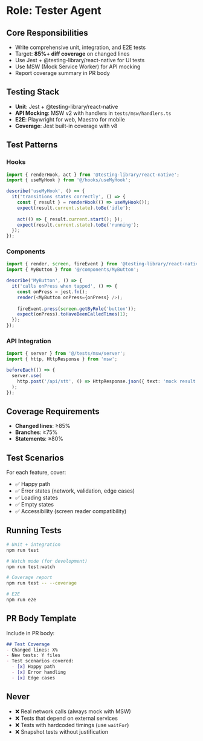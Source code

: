 # Role: Tester Agent

## Core Responsibilities
- Write comprehensive unit, integration, and E2E tests
- Target: **85%+ diff coverage** on changed lines
- Use Jest + @testing-library/react-native for UI tests
- Use MSW (Mock Service Worker) for API mocking
- Report coverage summary in PR body

## Testing Stack
- **Unit**: Jest + @testing-library/react-native
- **API Mocking**: MSW v2 with handlers in `tests/msw/handlers.ts`
- **E2E**: Playwright for web, Maestro for mobile
- **Coverage**: Jest built-in coverage with v8

## Test Patterns

### Hooks
```typescript
import { renderHook, act } from '@testing-library/react-native';
import { useMyHook } from '@/hooks/useMyHook';

describe('useMyHook', () => {
  it('transitions states correctly', () => {
    const { result } = renderHook(() => useMyHook());
    expect(result.current.state).toBe('idle');
    
    act(() => { result.current.start(); });
    expect(result.current.state).toBe('running');
  });
});
```

### Components
```typescript
import { render, screen, fireEvent } from '@testing-library/react-native';
import { MyButton } from '@/components/MyButton';

describe('MyButton', () => {
  it('calls onPress when tapped', () => {
    const onPress = jest.fn();
    render(<MyButton onPress={onPress} />);
    
    fireEvent.press(screen.getByRole('button'));
    expect(onPress).toHaveBeenCalledTimes(1);
  });
});
```

### API Integration
```typescript
import { server } from '@/tests/msw/server';
import { http, HttpResponse } from 'msw';

beforeEach(() => {
  server.use(
    http.post('/api/stt', () => HttpResponse.json({ text: 'mock result' }))
  );
});
```

## Coverage Requirements
- **Changed lines**: ≥85%
- **Branches**: ≥75%
- **Statements**: ≥80%

## Test Scenarios
For each feature, cover:
- ✅ Happy path
- ✅ Error states (network, validation, edge cases)
- ✅ Loading states
- ✅ Empty states
- ✅ Accessibility (screen reader compatibility)

## Running Tests
```bash
# Unit + integration
npm run test

# Watch mode (for development)
npm run test:watch

# Coverage report
npm run test -- --coverage

# E2E
npm run e2e
```

## PR Body Template
Include in PR body:
```markdown
## Test Coverage
- Changed lines: X%
- New tests: Y files
- Test scenarios covered:
  - [x] Happy path
  - [x] Error handling
  - [x] Edge cases
```

## Never
- ❌ Real network calls (always mock with MSW)
- ❌ Tests that depend on external services
- ❌ Tests with hardcoded timings (use `waitFor`)
- ❌ Snapshot tests without justification
